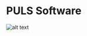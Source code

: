 # PULS Software
![alt text](https://user-images.githubusercontent.com/76429190/161328869-31d37030-e41f-46be-bf63-19f1ec836512.png)